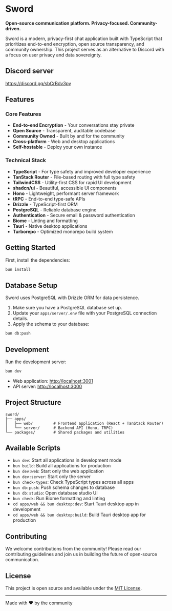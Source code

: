 # Sword

**Open-source communication platform. Privacy-focused. Community-driven.**

Sword is a modern, privacy-first chat application built with TypeScript that prioritizes end-to-end encryption, open source transparency, and community ownership. This project serves as an alternative to Discord with a focus on user privacy and data sovereignty.

## Discord server

https://discord.gg/sbCrBdv3py

## Features

### Core Features
- **End-to-end Encryption** - Your conversations stay private
- **Open Source** - Transparent, auditable codebase
- **Community Owned** - Built by and for the community
- **Cross-platform** - Web and desktop applications
- **Self-hostable** - Deploy your own instance

### Technical Stack
- **TypeScript** - For type safety and improved developer experience
- **TanStack Router** - File-based routing with full type safety
- **TailwindCSS** - Utility-first CSS for rapid UI development
- **shadcn/ui** - Beautiful, accessible UI components
- **Hono** - Lightweight, performant server framework
- **tRPC** - End-to-end type-safe APIs
- **Drizzle** - TypeScript-first ORM
- **PostgreSQL** - Reliable database engine
- **Authentication** - Secure email & password authentication
- **Biome** - Linting and formatting
- **Tauri** - Native desktop applications
- **Turborepo** - Optimized monorepo build system

## Getting Started

First, install the dependencies:

```bash
bun install
```

## Database Setup

Sword uses PostgreSQL with Drizzle ORM for data persistence.

1. Make sure you have a PostgreSQL database set up.
2. Update your `apps/server/.env` file with your PostgreSQL connection details.
3. Apply the schema to your database:

```bash
bun db:push
```

## Development

Run the development server:

```bash
bun dev
```

- Web application: [http://localhost:3001](http://localhost:3001)
- API server: [http://localhost:3000](http://localhost:3000)

## Project Structure

```
sword/
├── apps/
│   ├── web/         # Frontend application (React + TanStack Router)
│   └── server/      # Backend API (Hono, TRPC)
└── packages/        # Shared packages and utilities
```

## Available Scripts

- `bun dev`: Start all applications in development mode
- `bun build`: Build all applications for production
- `bun dev:web`: Start only the web application
- `bun dev:server`: Start only the server
- `bun check-types`: Check TypeScript types across all apps
- `bun db:push`: Push schema changes to database
- `bun db:studio`: Open database studio UI
- `bun check`: Run Biome formatting and linting
- `cd apps/web && bun desktop:dev`: Start Tauri desktop app in development
- `cd apps/web && bun desktop:build`: Build Tauri desktop app for production

## Contributing

We welcome contributions from the community! Please read our contributing guidelines and join us in building the future of open-source communication.

## License

This project is open source and available under the [MIT License](LICENSE).

---

Made with ❤️ by the community
